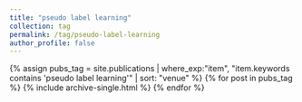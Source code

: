 ```yaml
---
title: "pseudo label learning"
collection: tag
permalink: /tag/pseudo-label-learning
author_profile: false
---
```

{% assign pubs_tag = site.publications | where_exp:"item", "item.keywords contains 'pseudo label learning'" | sort: "venue" %}
{% for post in pubs_tag %}
  {% include archive-single.html %}
{% endfor %}
